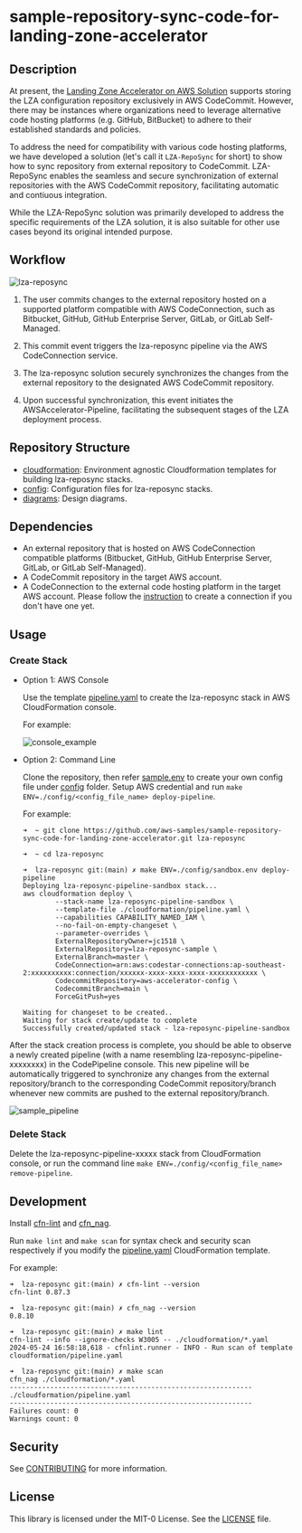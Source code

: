 # sample-repository-sync-code-for-landing-zone-accelerator

## Description

At present, the [Landing Zone Accelerator on AWS Solution](https://aws.amazon.com/solutions/implementations/landing-zone-accelerator-on-aws/) supports storing the LZA configuration repository exclusively in AWS CodeCommit. However, there may be instances where organizations need to leverage alternative code hosting platforms (e.g. GitHub, BitBucket) to adhere to their established standards and policies.

To address the need for compatibility with various code hosting platforms, we have developed a solution (let's call it `LZA-RepoSync` for short) to show how to sync repository from external repository to CodeCommit. LZA-RepoSync enables the seamless and secure synchronization of external repositories with the AWS CodeCommit repository, facilitating automatic and contiuous integration.

While the LZA-RepoSync solution was primarily developed to address the specific requirements of the LZA solution, it is also suitable for other use cases beyond its original intended purpose.

## Workflow

![lza-reposync](./diagrams/lza-reposync-pipeline.png)

1. The user commits changes to the external repository hosted on a supported platform compatible with AWS CodeConnection, such as Bitbucket, GitHub, GitHub Enterprise Server, GitLab, or GitLab Self-Managed.

2. This commit event triggers the lza-reposync pipeline via the AWS CodeConnection service.

3. The lza-reposync solution securely synchronizes the changes from the external repository to the designated AWS CodeCommit repository.

4. Upon successful synchronization, this event initiates the AWSAccelerator-Pipeline, facilitating the subsequent stages of the LZA deployment process.

## Repository Structure

- [cloudformation](./cloudformation/): Environment agnostic Cloudformation templates for building lza-reposync stacks.
- [config](./config): Configuration files for lza-reposync stacks.
- [diagrams](./diagrams): Design diagrams.

## Dependencies

- An external repository that is hosted on AWS CodeConnection compatible platforms (Bitbucket, GitHub, GitHub Enterprise Server, GitLab, or GitLab Self-Managed).
- A CodeCommit repository in the target AWS account.
- A CodeConnection to the external code hosting platform in the target AWS account. Please follow the [instruction](https://docs.aws.amazon.com/dtconsole/latest/userguide/connections.html) to create a connection if you don't have one yet.

## Usage

### Create Stack

- Option 1: AWS Console

  Use the template [pipeline.yaml](./cloudformation/pipeline.yaml) to create the lza-reposync stack in AWS CloudFormation console.

  For example:

  ![console_example](./diagrams/console_example.png)

- Option 2: Command Line

  Clone the repository, then refer [sample.env](./config/sample.env) to create your own config file under [config](./config) folder. Setup AWS credential and run `make ENV=./config/<config_file_name> deploy-pipeline`.

  For example:

  ```
  ➜  ~ git clone https://github.com/aws-samples/sample-repository-sync-code-for-landing-zone-accelerator.git lza-reposync

  ➜  ~ cd lza-reposync

  ➜  lza-reposync git:(main) ✗ make ENV=./config/sandbox.env deploy-pipeline
  Deploying lza-reposync-pipeline-sandbox stack...
  aws cloudformation deploy \
          --stack-name lza-reposync-pipeline-sandbox \
          --template-file ./cloudformation/pipeline.yaml \
          --capabilities CAPABILITY_NAMED_IAM \
          --no-fail-on-empty-changeset \
          --parameter-overrides \
          ExternalRepositoryOwner=jc1518 \
          ExternalRepository=lza-reposync-sample \
          ExternalBranch=master \
          CodeConnection=arn:aws:codestar-connections:ap-southeast-2:xxxxxxxxxx:connection/xxxxxx-xxxx-xxxx-xxxx-xxxxxxxxxxxx \
          CodecommitRepository=aws-accelerator-config \
          CodecommitBranch=main \
          ForceGitPush=yes

  Waiting for changeset to be created..
  Waiting for stack create/update to complete
  Successfully created/updated stack - lza-reposync-pipeline-sandbox
  ```

After the stack creation process is complete, you should be able to observe a newly created pipeline (with a name resembling lza-reposync-pipeline-xxxxxxxx) in the CodePipeline console. This new pipeline will be automatically triggered to synchronize any changes from the external repository/branch to the corresponding CodeCommit repository/branch whenever new commits are pushed to the external repository/branch.

![sample_pipeline](./diagrams/sample-pipeline.png)

### Delete Stack

Delete the lza-reposync-pipeline-xxxxx stack from CloudFormation console, or run the command line `make ENV=./config/<config_file_name> remove-pipeline`.

## Development

Install [cfn-lint](https://github.com/aws-cloudformation/cfn-lint) and [cfn_nag](https://github.com/stelligent/cfn_nag).

Run `make lint` and `make scan` for syntax check and security scan respectively if you modify the [pipeline.yaml](./cloudformation/pipeline.yaml) CloudFormation template.

For example:

```
➜  lza-reposync git:(main) ✗ cfn-lint --version
cfn-lint 0.87.3

➜  lza-reposync git:(main) ✗ cfn_nag --version
0.8.10

➜  lza-reposync git:(main) ✗ make lint
cfn-lint --info --ignore-checks W3005 -- ./cloudformation/*.yaml
2024-05-24 16:58:18,618 - cfnlint.runner - INFO - Run scan of template cloudformation/pipeline.yaml

➜  lza-reposync git:(main) ✗ make scan
cfn_nag ./cloudformation/*.yaml
------------------------------------------------------------
./cloudformation/pipeline.yaml
------------------------------------------------------------
Failures count: 0
Warnings count: 0
```

## Security

See [CONTRIBUTING](CONTRIBUTING.md#security-issue-notifications) for more information.

## License

This library is licensed under the MIT-0 License. See the [LICENSE](./LICENSE) file.
